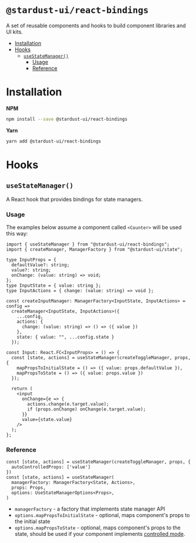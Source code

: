 `@stardust-ui/react-bindings`
===

A set of reusable components and hooks to build component libraries and UI kits.

<!-- START doctoc generated TOC please keep comment here to allow auto update -->
<!-- DON'T EDIT THIS SECTION, INSTEAD RE-RUN doctoc TO UPDATE -->


- [Installation](#installation)
- [Hooks](#hooks)
  - [`useStateManager()`](#usestatemanager)
    - [Usage](#usage)
    - [Reference](#reference)

<!-- END doctoc generated TOC please keep comment here to allow auto update -->

# Installation

**NPM**
```bash
npm install --save @stardust-ui/react-bindings
```

**Yarn**
```bash
yarn add @stardust-ui/react-bindings
```

# Hooks

## `useStateManager()`

A React hook that provides bindings for state managers. 

### Usage 

The examples below assume a component called `<Counter>` will be used this way:

```tsx
import { useStateManager } from "@stardust-ui/react-bindings";
import { createManager, ManagerFactory } from "@stardust-ui/state";

type InputProps = {
  defaultValue?: string;
  value?: string;
  onChange: (value: string) => void;
};
type InputState = { value: string };
type InputActions = { change: (value: string) => void };

const createInputManager: ManagerFactory<InputState, InputActions> = config =>
  createManager<InputState, InputActions>({
    ...config,
    actions: {
      change: (value: string) => () => ({ value })
    },
    state: { value: "", ...config.state }
  });

const Input: React.FC<InputProps> = () => {
  const [state, actions] = useStateManager(createToggleManager, props, {
    mapPropsToInitialState = () => ({ value: props.defaultValue }),
    mapPropsToState = () => ({ value: props.value })
  });

  return (
    <input
      onChange={e => {
        actions.change(e.target.value);
        if (props.onChange) onChange(e.target.value);
      }}
      value={state.value}
    />
  );
};
```

### Reference

```tsx
const [state, actions] = useStateManager(createToggleManager, props, {
  autoControlledProps: ['value']
})
const [state, actions] = useStateManager(
  managerFactory: ManagerFactory<State, Actions>, 
  props: Props,
  options: UseStateManagerOptions<Props>,
)
```

- `managerFactory` - a factory that implements state manager API
- `options.mapPropsToInitialState` - optional, maps component's props to the initial state
- `options.mapPropsToState` - optional, maps component's props to the state, should be used if your component implements [controlled mode](https://reactjs.org/docs/uncontrolled-components.html).

